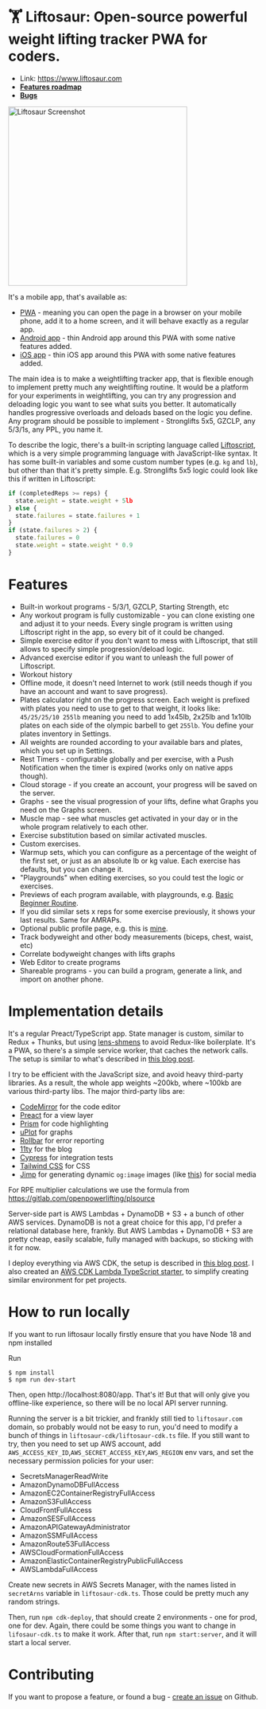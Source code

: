 # 🏋 Liftosaur: Open-source powerful weight lifting tracker PWA for coders.

* Link: https://www.liftosaur.com
* **[Features roadmap](https://github.com/astashov/liftosaur/discussions)**
* **[Bugs](https://github.com/astashov/liftosaur/issues)**

<img src="https://raw.github.com/astashov/liftosaur/master/screenshot2.png" alt="Liftosaur Screenshot" width="360" />

It's a mobile app, that's available as:

- [PWA](https://www.liftosaur.com/app) - meaning you can open the page in a browser on your mobile phone, add it to a home screen, and it will behave exactly as a regular app.
- [Android app](https://play.google.com/store/apps/details?id=com.liftosaur.www.twa?referrer=utm_source%3Dgithub) - thin Android app around this PWA with some native features added.
- [iOS app](https://apps.apple.com/app/apple-store/id1661880849?pt=126680920&mt=8&ct=github) - thin iOS app around this PWA with some native features added.

The main idea is to make a weightlifting tracker app, that is flexible enough to implement pretty much any weightlifting routine. It would be a platform for your experiments in weightlifting, you can try any progression and deloading logic you want to see what suits you better. It automatically handles progressive overloads and deloads based on the logic you define. Any program should be possible to implement - Stronglifts 5x5, GZCLP, any 5/3/1s, any PPL, you name it.

To describe the logic, there's a built-in scripting language called [Liftoscript](https://www.liftosaur.com/docs), which is a very simple programming language with JavaScript-like syntax. It has some built-in variables and some custom number types (e.g. `kg` and `lb`), but other than that it's pretty simple. E.g. Stronglifts 5x5 logic could look like this if written in Liftoscript:

```js
if (completedReps >= reps) {
  state.weight = state.weight + 5lb
} else {
  state.failures = state.failures + 1
}
if (state.failures > 2) {
  state.failures = 0
  state.weight = state.weight * 0.9
}
```

# Features

- Built-in workout programs - 5/3/1, GZCLP, Starting Strength, etc
- Any workout program is fully customizable - you can clone existing one and adjust it to your needs. Every single program is written using Liftoscript right in the app, so every bit of it could be changed.
- Simple exercise editor if you don't want to mess with Liftoscript, that still allows to specify simple progression/deload logic.
- Advanced exercise editor if you want to unleash the full power of Liftoscript.
- Workout history
- Offline mode, it doesn't need Internet to work (still needs though if you have an account and want to save progress).
- Plates calculator right on the progress screen. Each weight is prefixed with plates you need to use to get to that weight, it looks like: `45/25/25/10 255lb` meaning you need to add 1x45lb, 2x25lb and 1x10lb plates on each side of the olympic barbell to get `255lb`. You define your plates inventory in Settings.
- All weights are rounded according to your available bars and plates, which you set up in Settings.
- Rest Timers - configurable globally and per exercise, with a Push Notification when the timer is expired (works only on native apps though).
- Cloud storage - if you create an account, your progress will be saved on the server.
- Graphs - see the visual progression of your lifts, define what Graphs you need on the Graphs screen.
- Muscle map - see what muscles get activated in your day or in the whole program relatively to each other.
- Exercise substitution based on similar activated muscles.
- Custom exercises.
- Warmup sets, which you can configure as a percentage of the weight of the first set, or just as an absolute lb or kg value. Each exercise has defaults, but you can change it.
- "Playgrounds" when editing exercises, so you could test the logic or exercises.
- Previews of each program available, with playgrounds, e.g. [Basic Beginner Routine](https://www.liftosaur.com/programs/basicBeginner).
- If you did similar sets x reps for some exercise previously, it shows your last results. Same for AMRAPs.
- Optional public profile page, e.g. this is [mine](https://www.liftosaur.com/profile/tiolnbjbleke).
- Track bodyweight and other body measurements (biceps, chest, waist, etc)
- Correlate bodyweight changes with lifts graphs
- Web Editor to create programs
- Shareable programs - you can build a program, generate a link, and import on another phone.

# Implementation details

It's a regular Preact/TypeScript app. State manager is custom, similar to Redux + Thunks, but using [lens-shmens](https://github.com/astashov/lens-shmens#why) to avoid Redux-like boilerplate. It's a PWA, so there's a simple service worker, that caches the network calls. The setup is similar to what's described in [this blog post](https://www.liftosaur.com/blog/posts/offline-mode-in-liftosaur/).

I try to be efficient with the JavaScript size, and avoid heavy third-party libraries. As a result, the whole app weights ~200kb, where ~100kb are various third-party libs. The major third-party libs are:

- [CodeMirror](https://codemirror.net/) for the code editor
- [Preact](https://preactjs.com/) for a view layer
- [Prism](https://prismjs.com/) for code highlighting
- [uPlot](https://github.com/leeoniya/uPlot) for graphs
- [Rollbar](https://rollbar.com/) for error reporting
- [11ty](https://www.11ty.dev/) for the blog
- [Cypress](https://www.cypress.io/) for integration tests
- [Tailwind CSS](https://tailwindcss.com/) for CSS
- [Jimp](https://github.com/oliver-moran/jimp) for generating dynamic `og:image` images (like [this](https://www.liftosaur.com/profileimage/tiolnbjbleke)) for social media

For RPE multiplier calculations we use the formula from https://gitlab.com/openpowerlifting/plsource

Server-side part is AWS Lambdas + DynamoDB + S3 + a bunch of other AWS services. DynamoDB is not a great choice for this app, I'd prefer a relational database here, frankly. But AWS Lambdas + DynamoDB + S3 are pretty cheap, easily scalable, fully managed with backups, so sticking with it for now.

I deploy everything via AWS CDK, the setup is described in [this blog post](liftosaur.com/blog/posts/how-i-moved-liftosaur-from-cloudflare-workers-to-lambda/). I also created an [AWS CDK Lambda TypeScript starter](https://github.com/astashov/aws-cdk-lambda-typescript-starter), to simplify creating similar environment for pet projects.

# How to run locally

If you want to run liftosaur locally firstly ensure that you have Node 18 and npm installed

Run
```
$ npm install
$ npm run dev-start
```

Then, open http://localhost:8080/app. That's it! But that will only give you offline-like experience, so there will be no local API server running.

Running the server is a bit trickier, and frankly still tied to `liftosaur.com` domain, so probably would not be easy to run, you'd need to modify a bunch of things in `liftosaur-cdk/liftosaur-cdk.ts` file. If you still want to try, then you need to set up AWS account, add `AWS_ACCESS_KEY_ID`,`AWS_SECRET_ACCESS_KEY`,`AWS_REGION` env vars, and set the necessary permission policies for your user:

- SecretsManagerReadWrite
- AmazonDynamoDBFullAccess
- AmazonEC2ContainerRegistryFullAccess
- AmazonS3FullAccess
- CloudFrontFullAccess
- AmazonSESFullAccess
- AmazonAPIGatewayAdministrator
- AmazonSSMFullAccess
- AmazonRoute53FullAccess
- AWSCloudFormationFullAccess
- AmazonElasticContainerRegistryPublicFullAccess
- AWSLambdaFullAccess

Create new secrets in AWS Secrets Manager, with the names listed in `secretArns` variable in `liftosaur-cdk.ts`. Those could be pretty much any random strings.

Then, run `npm cdk-deploy`, that should create 2 environments - one for prod, one for dev. Again, there could be some things you want to change in `lifosaur-cdk.ts` to make it work. After that, run `npm start:server`, and it will start a local server.

# Contributing

If you want to propose a feature, or found a bug - [create an issue](https://github.com/astashov/liftosaur/issues) on Github.
